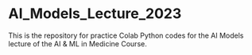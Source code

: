# AI_Models_Lecture_2023
This is the repository for practice Colab Python codes for the AI Models lecture of the AI &amp; ML in Medicine Course.
